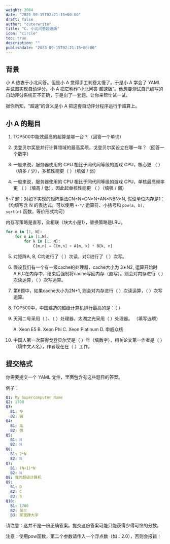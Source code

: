 ```yaml
---
weight: 2004
date: "2023-09-15T02:21:15+00:00"
draft: false
author: "cuterwrite"
title: "C. 小北问答超速版"
icon: "circle"
toc: true
description: ""
publishdate: "2023-09-15T02:21:15+00:00"
---
```


## 背景

小 A 热衷于小北问答。但是小 A 觉得手工判卷太慢了。于是小 A 学会了 YAML 并试图实现自动评分。小 A 把它称作“小北问答·超速版”。他想要测试自己编写的自动评分系统正不正确，于是出了一套题，让你来帮忙试一试。

据你所知，“超速”的含义是小 A 把这套自动评分程序运行于超算上。

## 小 A 的题目

1. TOP500中能效最高的超算是哪一台？（回答一个单词）

2. 戈登贝尔奖是并行计算领域的最高奖项，戈登贝尔奖设立在哪一年？（回答一个数字）

3. 一般来说，服务器使用的 CPU 相比于同代同等级的游戏 CPU，核心更 （ ）（填多 / 少），多核性能更（ ）（填强 / 弱）

4. 一般来说，服务器使用的 CPU 相比于同代同等级的游戏 CPU，单核最高频率更 （ ）（填高 / 低），因此起单核性能更 （ ）（填强 / 弱）

5~7 题：对如下实现的矩阵乘法CN×N​=CN×N​+AN×N​BN×N​, 假设单位内存是1：（均填写含 N 的表达式，可以使用 `+-*/` 运算符、小括号和 `pow(a, b)`，`sqrt(n)` 函数，等价形式均可）

内存写策略是直写，全相联（块大小是1），替换策略是LRU。

```python
for m in [1, N]:
    for n in [1,N]:
        for k in [1, N]:
            C[m,n] = C[m,n] + A[m, k] * B[k, n]
```

5. 对矩阵A, B, C均进行了（ ）次读，对C进行了（ ）次写。

6. 假设我们有一个有一级cache的处理器，cache大小为 3∗N2, 运算开始时A,B,C在内存中，结束后强制将cache写回内存（直写）。则会对内存进行（ ）次读运算，（ ）次写运算。

7. 第6题中，如果cache大小为2N+1, 则会对内存进行（ ）次读运算，（ ）次写运算。

8. TOP500中，中国建造的超级计算机排行最高的是：（ ）

9. 天河二号采用（ ）、（ ）处理器，太湖之光采用（ ）处理器。 （填写选项）
   
   A. Xeon E5 B. Xeon Phi C. Xeon Platinum D. 申威众核

10. 中国人第一次获得戈登贝尔奖是（ ）年（填数字），相关论文第一作者是（ ）（填中文人名），作者现在在（ ）工作。

## 提交格式

你需要提交一个 YAML 文件，里面包含有这些题目的答案。

例子：

```yaml
Q1: My Supercomputer Name
Q2: 1700
Q3:
  B1: 多
  B2: 强
Q4:
  B1: 高
  B2: 强
Q5:
  B1: N
  B2: N
Q6:
  B1: 2*N
  B2: N
Q7:
  B1: (N+1)*N
  B2: N
Q8: 我的超级计算机
Q9:
  B1: D
  B2: C
  B3: B
Q10:
  B1: 1700
  B2: 张三
  B3: 家里蹲大学
```

请注意：这并不是一份正确答案。提交这份答案可能只能获得少得可怜的分数。

注意：使用pow函数，第二个参数请传入一个浮点数（如：2.0），否则会报错！
